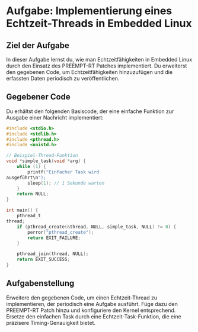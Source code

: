 # Aufgabe: Implementierung eines Echtzeit-Threads in Embedded Linux


## Ziel der Aufgabe

In dieser Aufgabe lernst du, wie man Echtzeitfähigkeiten in Embedded Linux durch den Einsatz des PREEMPT-RT Patches implementiert. Du erweiterst den gegebenen Code, um Echtzeitfähigkeiten hinzuzufügen und die erfassten Daten periodisch zu veröffentlichen.

## Gegebener Code
Du erhältst den folgenden Basiscode, der eine einfache Funktion zur Ausgabe einer Nachricht implementiert:

```c
#include <stdio.h>
#include <stdlib.h>
#include <pthread.h>
#include <unistd.h>

// Beispiel-Thread-Funktion
void *simple_task(void *arg) {
    while (1) {
        printf("Einfacher Task wird
ausgeführt\n");
        sleep(1); // 1 Sekunde warten
    }
    return NULL;
}

int main() {
    pthread_t
thread;
    if (pthread_create(&thread, NULL, simple_task, NULL) != 0) {
        perror("pthread_create");
        return EXIT_FAILURE;
    }

    pthread_join(thread, NULL);
    return EXIT_SUCCESS;
}
```

## Aufgabenstellung
Erweitere den gegebenen Code, um einen Echtzeit-Thread zu implementieren, der periodisch eine Aufgabe ausführt. Füge dazu den PREEMPT-RT Patch hinzu und konfiguriere den Kernel entsprechend. Ersetze den einfachen Task durch eine Echtzeit-Task-Funktion, die eine präzisere Timing-Genauigkeit bietet.